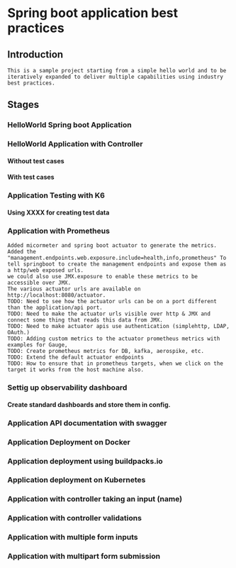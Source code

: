 # Spring boot application best practices

## Introduction

    This is a sample project starting from a simple hello world and to be iteratively expanded to deliver multiple capabilities using industry best practices.

## Stages

### HelloWorld Spring boot Application

### HelloWorld Application with Controller

#### Without test cases

#### With test cases

### Application Testing with K6

#### Using XXXX for creating test data

### Application with Prometheus
    Added micormeter and spring boot actuator to generate the metrics. 
    Added the "management.endpoints.web.exposure.include=health,info,prometheus" To tell springboot to create the management endpoints and expose them as a http/web exposed urls. 
    we could also use JMX.exposure to enable these metrics to be accessible over JMX. 
    The various actuator urls are available on http://localhost:8080/actuator.
    TODO: Need to see how the actuator urls can be on a port different than the application/api port. 
    TODO: Need to make the actuator urls visible over http & JMX and connect some thing that reads this data from JMX.
    TODO: Need to make actuator apis use authentication (simplehttp, LDAP, OAuth.)
    TODO: Adding custom metrics to the actuator prometheus metrics with examples for Gauge, 
    TODO: Create prometheus metrics for DB, kafka, aerospike, etc. 
    TODO: Extend the default actuator endpoints 
    TODO: How to ensure that in prometheus targets, when we click on the target it works from the host machine also. 

### Settig up observability dashboard

#### Create standard dashboards and store them in config.

### Application API documentation with swagger

### Application Deployment on Docker

### Application deployment using buildpacks.io 

### Application deployment on Kubernetes

### Application with controller taking an input (name)

### Application with controller validations

### Application with multiple form inputs

### Application with multipart form submission
